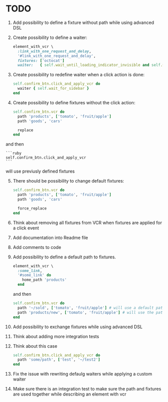 # TODO

1. Add possibility to define a fixture without path while using advanced DSL

2. Create possibility to define a waiter:

    ```ruby
    element_with_vcr \
      :link_with_one_request_and_delay,
      '#link_with_one_request_and_delay',
      fixtures: ['octocat']
      waiter:   { self.wait_until_loading_indicator_invisible and self.wait_for_products }
    ```

3. Create possibility to redefine waiter when a click action is done:

    ```ruby
    self.confirm_btn.click_and_apply_vcr do
      waiter { self.wait_for_sidebar }
    end
    ```

4. Create possibility to define fixtures without the click action:

    ```ruby
    self.confirm_btn.vcr do
      path 'products', ['tomato', 'fruit/apple']
      path 'goods', 'cars'

      replace
    end
    ```

  and then

    ```ruby
    self.confirm_btn.click_and_apply_vcr
    ```

  will use previusly defined fixtures

5. There should be possibility to change default fixtures:

    ```ruby
    self.confirm_btn.vcr do
      path 'products', ['tomato', 'fruit/apple']
      path 'goods', 'cars'

      force_replace
    end
    ```

6. Think about removing all fixtures from VCR when fixtures are applied for a click event
7. Add documentation into Readme file
8. Add comments to code
9. Add possibility to define a default path to fixtures.

    ```ruby
    element_with_vcr \
      :some_link,
      '#some_link' do
        home_path 'products'
      end
    ```

    and then

    ```ruby
    self.confirm_btn.vcr do
      path '~/sold', ['tomato', 'fruit/apple'] # will use a default path
      path 'products/new', ['tomato', 'fruit/apple'] # will use the path as it is
    end
    ```
10. Add possibility to exchange fixtures while using advanced DSL
11. Think about adding more integration tests
12. Think about this case

    ```ruby
    self.confirm_btn.click_and_apply_vcr do
      path 'some/path', ['test', '~/test2']
    end
    ```
13. Fix the issue with rewriting defaulg waiters while applying a custom waiter
14. Make sure there is an integration test to make sure the path and fixtures are used together while describing an element with vcr